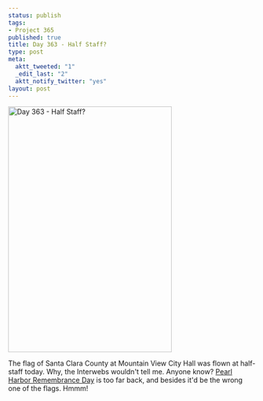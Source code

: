 ```yaml
--- 
status: publish
tags: 
- Project 365
published: true
title: Day 363 - Half Staff?
type: post
meta: 
  aktt_tweeted: "1"
  _edit_last: "2"
  aktt_notify_twitter: "yes"
layout: post
---
```

<a href="http://www.flickr.com/photos/freeed/6596440211/" title="Day 363 - Half Staff? by Fred​, on Flickr"><img src="http://farm8.staticflickr.com/7145/6596440211_b648d07d06.jpg" width="333" height="500" alt="Day 363 - Half Staff?"/></a>

The flag of Santa Clara County at Mountain View City Hall was flown at half-staff today. Why, the Interwebs wouldn't tell me. Anyone know? <a href="http://en.wikipedia.org/wiki/National_Pearl_Harbor_Remembrance_Day">Pearl Harbor Remembrance Day</a> is too far back, and besides it'd be the wrong one of the flags. Hmmm!
